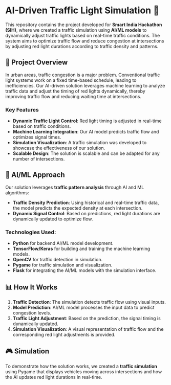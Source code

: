 # AI-Driven Traffic Light Simulation 🚦

This repository contains the project developed for **Smart India Hackathon (SIH)**, where we created a traffic simulation using **AI/ML models** to dynamically adjust traffic lights based on real-time traffic conditions. The system aims to optimize traffic flow and reduce congestion at intersections by adjusting red light durations according to traffic density and patterns.

## 🚀 Project Overview

In urban areas, traffic congestion is a major problem. Conventional traffic light systems work on a fixed time-based schedule, leading to inefficiencies. Our AI-driven solution leverages machine learning to analyze traffic data and adjust the timing of red lights dynamically, thereby improving traffic flow and reducing waiting time at intersections.

### Key Features
- **Dynamic Traffic Light Control**: Red light timing is adjusted in real-time based on traffic conditions.
- **Machine Learning Integration**: Our AI model predicts traffic flow and optimizes signal times.
- **Simulation Visualization**: A traffic simulation was developed to showcase the effectiveness of our solution.
- **Scalable Design**: The solution is scalable and can be adapted for any number of intersections.
  
## 🧠 AI/ML Approach

Our solution leverages **traffic pattern analysis** through AI and ML algorithms:
- **Traffic Density Prediction**: Using historical and real-time traffic data, the model predicts the expected density at each intersection.
- **Dynamic Signal Control**: Based on predictions, red light durations are dynamically updated to optimize flow.
  
### Technologies Used:
- **Python** for backend AI/ML model development.
- **TensorFlow/Keras** for building and training the machine learning models.
- **OpenCV** for traffic detection in simulation.
- **Pygame** for traffic simulation and visualization.
- **Flask** for integrating the AI/ML models with the simulation interface.

## 📊 How It Works

1. **Traffic Detection**: The simulation detects traffic flow using visual inputs.
2. **Model Prediction**: AI/ML model processes the input data to predict congestion levels.
3. **Traffic Light Adjustment**: Based on the prediction, the signal timing is dynamically updated.
4. **Simulation Visualization**: A visual representation of traffic flow and the corresponding red light adjustments is provided.

## 🎮 Simulation

To demonstrate how the solution works, we created a **traffic simulation** using Pygame that displays vehicles moving across intersections and how the AI updates red light durations in real-time.
